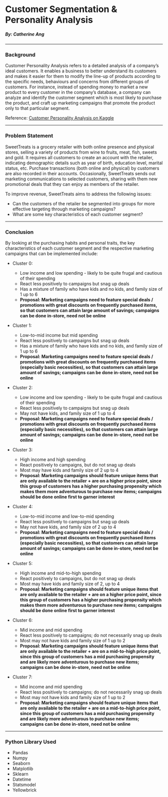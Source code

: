 # Customer Segmentation & Personality Analysis

##### By: Catherine Ang

---

### Background
Customer Personality Analysis refers to a detailed analysis of a company’s ideal customers. It enables a business to better understand its customers and makes it easier for them to modify the line-up of products according to the specific needs, behaviours and concerns from different groups of customers. For instance, instead of spending money to market a new product to every customer in the company’s database, a company can analyze and identify the customer segment which is most likely to purchase the product, and craft up marketing campaigns that promote the product only to that particular segment.

Reference: [Customer Personality Analysis on Kaggle](https://www.kaggle.com/imakash3011/customer-personality-analysis)

---

### Problem Statement
SweetTreats is a grocery retailer with both online presence and physical stores, selling a variety of products from wine to fruits, meat, fish, sweets and gold. It requires all customers to create an account with the retailer, indicating demographic details such as year of birth, education level, marital status, etc. Purchase transactions (both online and physical) by customers are also recorded in their accounts. Occasionally, SweetTreats sends out marketing communications to selected customers, sharing with them new promotional deals that they can enjoy as members of the retailer. 

To improve revenue, SweetTreats aims to address the following issues: 
- Can the customers of the retailer be segmented into groups for more effective targeting through marketing campaigns? 
- What are some key characteristics of each customer segment? 

---

### Conclusion

By looking at the purchasing habits and personal traits, the key characteristics of each customer segment and the respective marketing campaigns that can be implemented include: 


- Cluster 0: 
    - Low income and low spending - likely to be quite frugal and cautious of their spending
    - React less positively to campaigns but snag up deals 
    - Has a mixture of family who have kids and no kids, and family size of 1 up to 6
    - **Proposal: Marketing campaigns need to feature special deals / promotions with great discounts on frequently purchased items, so that customers can attain large amount of savings; campaigns can be done in-store, need not be online**


- Cluster 1: 
    - Low-to-mid income but mid spending 
    - React less positively to campaigns but snag up deals 
    - Has a mixture of family who have kids and no kids, and family size of 1 up to 6
    - **Proposal: Marketing campaigns need to feature special deals / promotions with great discounts on frequently purchased items (especially basic necessities), so that customers can attain large amount of savings; campaigns can be done in-store, need not be online**


- Cluster 2: 
    - Low income and low spending - likely to be quite frugal and cautious of their spending
    - React less positively to campaigns but snag up deals 
    - May not have kids, and family size of 1 up to 4
    - **Proposal: Marketing campaigns need to feature special deals / promotions with great discounts on frequently purchased items (especially basic necessities), so that customers can attain large amount of savings; campaigns can be done in-store, need not be online**


- Cluster 3:
    - High income and high spending 
    - React positively to campaigns, but do not snag up deals
    - Most may have kids and family size of 2 up to 4
    - **Proposal: Marketing campaigns should feature unique items that are only available to the retailer + are on a higher price point, since this group of customers has a higher purchasing propensity which makes them more adventurous to purchase new items; campaigns should be done online first to garner interest**
    
    
- Cluster 4: 
    - Low-to-mid income and low-to-mid spending 
    - React less positively to campaigns but snag up deals 
    - May not have kids, and family size of 2 up to 4
    - **Proposal: Marketing campaigns need to feature special deals / promotions with great discounts on frequently purchased items (especially basic necessities), so that customers can attain large amount of savings; campaigns can be done in-store, need not be online**


- Cluster 5:
    - High income and mid-to-high spending 
    - React positively to campaigns, but do not snag up deals
    - Most may have kids and family size of 2, up to 4
    - **Proposal: Marketing campaigns should feature unique items that are only available to the retailer + are on a higher price point, since this group of customers has a higher purchasing propensity which makes them more adventurous to purchase new items; campaigns should be done online first to garner interest**
    
    
- Cluster 6:
    - Mid income and mid spending 
    - React less positively to campaigns; do not necessarily snag up deals
    - Most may not have kids and family size of 1 up to 2 
    - **Proposal: Marketing campaigns should feature unique items that are only available to the retailer + are on a mid-to-high price point, since this group of customers has a mid purchasing propensity and are likely more adventurous to purchase new items; campaigns can be done in-store, need not be online**    
    
    
- Cluster 7:
    - Mid income and mid spending 
    - React less positively to campaigns; do not necessarily snag up deals
    - Most may not have kids and family size of 1 up to 2 
    - **Proposal: Marketing campaigns should feature unique items that are only available to the retailer + are on a mid-to-high price point, since this group of customers has a mid purchasing propensity and are likely more adventurous to purchase new items; campaigns can be done in-store, need not be online** 


---

### Python Library Used
* Pandas
* Numpy
* Seaborn
* Matplotlib
* Sklearn
* Datetime
* Statsmodel
* Yellowbrick